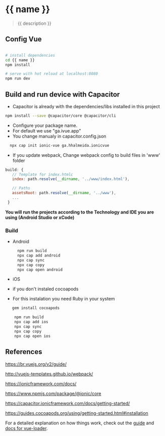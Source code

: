 # {{ name }}

> {{ description }}

## Config Vue
``` bash

# install dependencies
cd {{ name }}
npm install

# serve with hot reload at localhost:8080
npm run dev
```

## Build and run device  with Capacitor

- Capacitor is already with the dependencies/libs installed in this project 
``` bash
npm install --save @capacitor/core @capacitor/cli
```

- Configure your package name.
- For default we use "ga.ivue.app" 
- You change manualy in capacitor.config.json
```bash
  npx cap init ionic-vue ga.hhalmeida.ionicvue
```

- If you update webpack, Change webpack config to build files in 'www' folder 

 ``` js
 build: {
    // Template for index.htmlc
    index: path.resolve(__dirname, '../www/index.html'),
 
    // Paths
    assetsRoot: path.resolve(__dirname, '../www'), 
    ...
  }
 ``` 

 **You will run the projects according to the Technology and IDE you are using (Android Studio or xCode)**

### Build 
 - Android
    ``` bash
      npm run build
      npx cap add android
      npx cap sync
      npx cap copy
      npx cap open android
    ```

 - iOS
 - if you don't instaled cocoapods 
 - For this instalation you need Ruby in your system
 ``` bash
    gem install cocoapods
 ```

``` bash
    npm run build
    npx cap add ios
    npx cap sync
    npx cap copy
    npx cap open ios
```

## References

https://br.vuejs.org/v2/guide/

http://vuejs-templates.github.io/webpack/

https://ionicframework.com/docs/

https://www.npmjs.com/package/@ionic/core

https://capacitor.ionicframework.com/docs/getting-started/

https://guides.cocoapods.org/using/getting-started.html#installation


For a detailed explanation on how things work, check out the [guide](http://vuejs-templates.github.io/webpack/) and [docs for vue-loader](http://vuejs.github.io/vue-loader).
